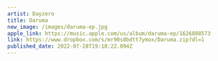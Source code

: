 ```yaml
---
artist: Dayzero
title: Daruma
new_image: /images/daruma-ep.jpg
apple_link: https://music.apple.com/us/album/daruma-ep/1626888573
link: https://www.dropbox.com/s/mr90s0bdtt7ymox/Daruma.zip?dl=1
published_date: 2022-07-28T19:18:22.094Z
---
```

